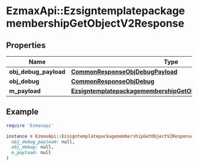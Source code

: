 # EzmaxApi::EzsigntemplatepackagemembershipGetObjectV2Response

## Properties

| Name | Type | Description | Notes |
| ---- | ---- | ----------- | ----- |
| **obj_debug_payload** | [**CommonResponseObjDebugPayload**](CommonResponseObjDebugPayload.md) |  |  |
| **obj_debug** | [**CommonResponseObjDebug**](CommonResponseObjDebug.md) |  | [optional] |
| **m_payload** | [**EzsigntemplatepackagemembershipGetObjectV2ResponseMPayload**](EzsigntemplatepackagemembershipGetObjectV2ResponseMPayload.md) |  |  |

## Example

```ruby
require 'Ezmaxapi'

instance = EzmaxApi::EzsigntemplatepackagemembershipGetObjectV2Response.new(
  obj_debug_payload: null,
  obj_debug: null,
  m_payload: null
)
```

